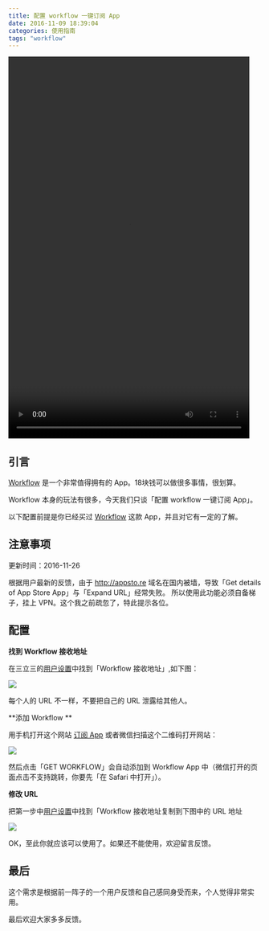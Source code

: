 ```yaml
---
title: 配置 workflow 一键订阅 App
date: 2016-11-09 18:39:04
categories: 使用指南
tags: "workflow"
---
```

<video width="480" height="760" controls>
<source src="http://77g3k8.com1.z0.glb.clouddn.com/workflow.mov">
</video>

## 引言

[Workflow](https://3li3.com/app/view?id=23599) 是一个非常值得拥有的 App。18块钱可以做很多事情，很划算。

Workflow 本身的玩法有很多，今天我们只谈「配置 workflow 一键订阅 App」。

以下配置前提是你已经买过 [Workflow](https://3li3.com/app/view?id=23599) 这款 App，并且对它有一定的了解。

## 注意事项

更新时间：2016-11-26

根据用户最新的反馈，由于 <http://appsto.re> 域名在国内被墙，导致「Get details of App Store App」与「Expand URL」经常失败。
所以使用此功能必须自备梯子，挂上 VPN。这个我之前疏忽了，特此提示各位。

## 配置

<!-- more -->

**找到 Workflow 接收地址**

在三立三的[用户设置](https://3li3.com/user/profile)中找到「Workflow 接收地址」,如下图：

![](https://ws4.sinaimg.cn/large/4cc5f9b3gw1f9xog7hvvaj20di0hvjso.jpg)

每个人的 URL 不一样，不要把自己的 URL 泄露给其他人。

**添加 Workflow **

用手机打开这个网站 [订阅 App](https://workflow.is/workflows/7c377796cb1c433a90e9d91109e1a46c) 或者微信扫描这个二维码打开网站：

![](https://ws2.sinaimg.cn/large/4cc5f9b3gw1f9xos4ntzvj204f049q31.jpg)

然后点击「GET WORKFLOW」会自动添加到 Workflow App 中（微信打开的页面点击不支持跳转，你要先「在 Safari 中打开」）。

**修改 URL**

把第一步中[用户设置](https://3li3.com/user/profile)中找到「Workflow 接收地址复制到下图中的 URL 地址

![](https://ws4.sinaimg.cn/large/4cc5f9b3gw1f9xoxqq576j20dw0l4wgg.jpg)

OK，至此你就应该可以使用了。如果还不能使用，欢迎留言反馈。


## 最后

这个需求是根据前一阵子的一个用户反馈和自己感同身受而来，个人觉得非常实用。

最后欢迎大家多多反馈。

